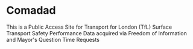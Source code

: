 # Comadad
This is a Public Access Site for Transport for London (TfL) Surface Transport Safety Performance Data acquired via Freedom of Information and Mayor's Question Time Requests
